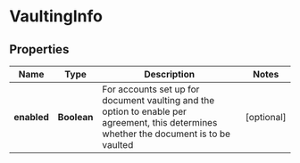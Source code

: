 
# VaultingInfo

## Properties
Name | Type | Description | Notes
------------ | ------------- | ------------- | -------------
**enabled** | **Boolean** | For accounts set up for document vaulting and the option to enable per agreement, this determines whether the document is to be vaulted |  [optional]



